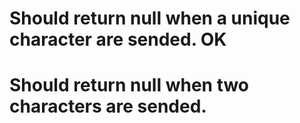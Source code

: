 # Should return null when a unique character are sended. OK

# Should return null when two characters are sended.